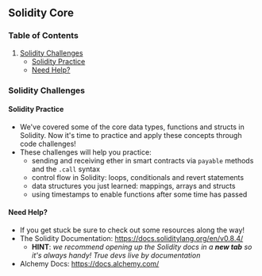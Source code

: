 ## Solidity Core

### Table of Contents
1. [Solidity Challenges](#solidity-challenges)
    - [Solidity Practice](#solidity-practice)
    - [Need Help?](#need-help)

### Solidity Challenges
#### Solidity Practice
- We've covered some of the core data types, functions and structs in Solidity. Now it's time to practice and apply these concepts through code challenges!
- These challenges will help you practice:
    - sending and receiving ether in smart contracts via ``payable`` methods and the ``.call`` syntax
    - control flow in Solidity: loops, conditionals and revert statements
    - data structures you just learned: mappings, arrays and structs
    - using timestamps to enable functions after some time has passed
#### Need Help?
- If you get stuck be sure to check out some resources along the way!
- The Solidity Documentation: https://docs.soliditylang.org/en/v0.8.4/
    - **HINT**: *we recommend opening up the Solidity docs in a ***new tab*** so it's always handy! True devs live by documentation* 
- Alchemy Docs: https://docs.alchemy.com/